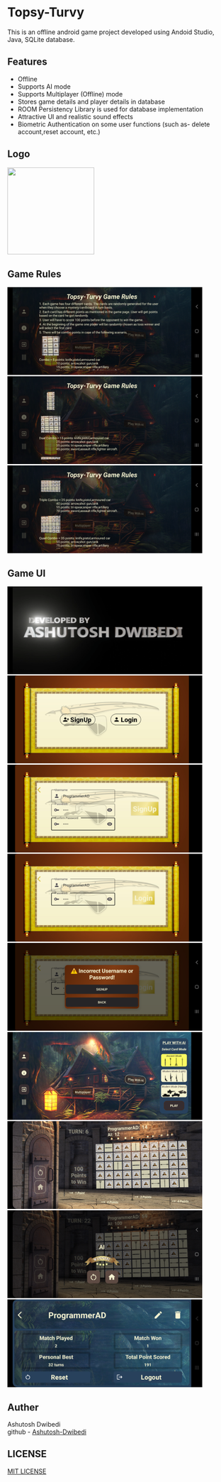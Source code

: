 <h1>Topsy-Turvy</h1>

This is an offline android game project developed using Andoid Studio, Java, SQLite database.
<br>
<h2>Features</h2>
<ul>
  <li>Offline</li>
  <li>Supports AI mode</li>
  <li>Supports Multiplayer (Offline) mode</li>
  <li>Stores game details and player details in database</li>
  <li>ROOM Persistency Library is used for database implementation</li>
  <li>Attractive UI and realistic sound effects</li>
  <li>Biometric Authentication on some user functions (such as- delete account,reset account, etc.)</li>
</ul>
<h2>Logo</h2>
<!-- ![topsy_turvy_logo](https://github.com/user-attachments/assets/f39eb1f5-b3b0-4b9c-ad2b-c6f029425632) -->
<img src="https://github.com/user-attachments/assets/f39eb1f5-b3b0-4b9c-ad2b-c6f029425632" width="196" height="196">
<h2>Game Rules</h2>
<span>
  <img src="Topsy-Turvy ss/tupsy-turvy-ss-gmr-1.png" width="440" height="198">
  <img src="Topsy-Turvy ss/tupsy-turvy-ss-gmr-2.png" width="440" height="198">
  <img src="Topsy-Turvy ss/tupsy-turvy-ss-gmr-3.png" width="440" height="198">
</span>
<h2>Game UI</h2>
<span>
  <img src="Topsy-Turvy ss/tupsy-turvy-ss-1.png" width="440" height="198">
  <img src="Topsy-Turvy ss/tupsy-turvy-ss-2.png" width="440" height="198">
  <img src="Topsy-Turvy ss/tupsy-turvy-ss-3.png" width="440" height="198">
  <img src="Topsy-Turvy ss/tupsy-turvy-ss-4.png" width="440" height="198">
  <img src="Topsy-Turvy ss/tupsy-turvy-ss-dia.png" width="440" height="198">
  <img src="Topsy-Turvy ss/tupsy-turvy-ss-5.png" width="440" height="198">
  <img src="Topsy-Turvy ss/tupsy-turvy-ss-6.png" width="440" height="198">
  <img src="Topsy-Turvy ss/tupsy-turvy-ss-7.png" width="440" height="198">
  <img src="Topsy-Turvy ss/tupsy-turvy-ss-8.png" width="440" height="198">
</span>
<h2>Auther</h2>
Ashutosh Dwibedi
<br>
github - <a href="https://github.com/Ashutosh-Dwibedi">Ashutosh-Dwibedi</a>
<h2>LICENSE</h2>
<a href="https://github.com/Ashutosh-Dwibedi/Topsy-Turvy/blob/main/LICENSE">MIT LICENSE</a>
